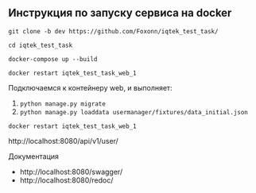 ## Инструкция по запуску сервиса на docker

`git clone -b dev https://github.com/Foxonn/iqtek_test_task/`

`cd iqtek_test_task`

`docker-compose up --build`

`docker restart iqtek_test_task_web_1`

Подключаемся к контейнеру web, и выполняет:
1. `python manage.py migrate`
2. `python manage.py loaddata usermanager/fixtures/data_initial.json`

`docker restart iqtek_test_task_web_1`

http://localhost:8080/api/v1/user/

Документация
- http://localhost:8080/swagger/
- http://localhost:8080/redoc/
